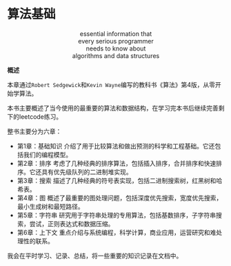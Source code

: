 # 算法基础

<div align="center">
essential information that<br>
every serious programmer<br>
needs to know about<br> 
algorithms and data structures  
</div>

**概述**

本章通过`Robert Sedgewick`和`Kevin Wayne`编写的教科书《算法》第4版，从零开始学算法。

本书主要概述了当今使用的最重要的算法和数据结构，在学习完本书后继续完善剩下的leetcode练习。

整书主要分为六章：
- 第1章：基础知识 介绍了用于比较算法和做出预测的科学和工程基础。它还包括我们的编程模型。
- 第2章：排序 考虑了几种经典的排序算法，包括插入排序，合并排序和快速排序。它还具有优先级队列的二进制堆实现。
- 第3章：搜索 描述了几种经典的符号表实现，包括二进制搜索树，红黑树和哈希表。
- 第4章：图 概述了最重要的图处理问题，包括深度优先搜索，宽度优先搜索，最小生成树和最短路径。
- 第5章：字符串 研究用于字符串处理的专用算法，包括基数排序，子字符串搜索，尝试，正则表达式和数据压缩。
- 第6章：上下文 重点介绍与系统编程，科学计算，商业应用，运营研究和难处理性的联系。

我会在平时学习、记录、总结，将一些重要的知识记录在文档中。